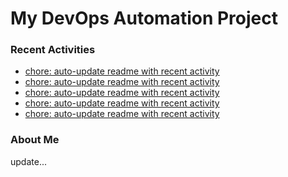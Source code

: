 # My DevOps Automation Project

### Recent Activities
<!-- activity:START -->
- [chore: auto-update readme with recent activity](https://github.com/kaigiii/mybowling-app/commit/190a57178c5bbbda53118f4c697e343e7a8c3520)
- [chore: auto-update readme with recent activity](https://github.com/kaigiii/mybowling-app/commit/7007ef54769a50c298eb08f67e0f268a55bb71d7)
- [chore: auto-update readme with recent activity](https://github.com/kaigiii/mybowling-app/commit/d60ae658f861267af6ee89f4f808319d9a0fe338)
- [chore: auto-update readme with recent activity](https://github.com/kaigiii/mybowling-app/commit/ae79e3c944686468c5158bd91e0678e9f7fbee73)
- [chore: auto-update readme with recent activity](https://github.com/kaigiii/mybowling-app/commit/c8cb36a34d273366a2395d7be1e610b44d7f2842)
<!-- activity:END -->

### About Me
<!-- MYLINKS:START -->
<!-- MYLINKS:END -->

update...
